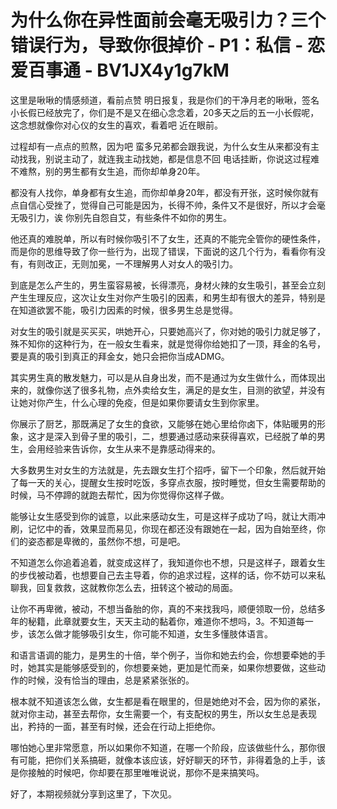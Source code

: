 # 为什么你在异性面前会毫无吸引力？三个错误行为，导致你很掉价 - P1：私信 - 恋爱百事通 - BV1JX4y1g7kM

这里是啾啾的情感频道，看前点赞 明日报复，我是你们的干净月老的啾啾，签名小长假已经放完了，你们是不是又在细心念念着，20多天之后的五一小长假呢，这念想就像你对心仪的女生的喜欢，看着吧 近在眼前。

过程却有一点点的煎熬，因为吧 蛮多兄弟都会跟我说，为什么女生从来都没有主动找我，别说主动了，就连我主动找她，都是信息不回 电话挂断，你说这过程难不难熬，别的男生都有女生追，而你却单身20年。

都没有人找你，单身都有女生追，而你却单身20年，都没有开张，这时候你就有点自信心受挫了，觉得自己可能是因为，长得不帅，条件又不是很好，所以才会毫无吸引力，诶 你别先自怨自艾，有些条件不如你的男生。

他还真的难脱单，所以有时候你吸引不了女生，还真的不能完全管你的硬性条件，而是你的思维导致了你一些行为，出现了错误，下面说的这几个行为，看看你有没有，有则改正，无则加冕，一不理解男人对女人的吸引力。

到底是怎么产生的，男生蛮容易被，长得漂亮，身材火辣的女生吸引，甚至会立刻产生生理反应，这次让女生对你产生吸引的因素，和男生却有很大的差异，特别是在知道欲罢不能，吸引力因素的时候，很多男生总是觉得。

对女生的吸引就是买买买，哄她开心，只要她高兴了，你对她的吸引力就足够了，殊不知你的这种行为，在一般女生看来，就是觉得你给她扣了一顶，拜金的名号，要是真的吸引到真正的拜金女，她只会把你当成ADMG。

其实男生真的散发魅力，可以是从自身出发，而不是通过为女生做什么，而体现出来的，就像你送了很多礼物，点外卖给女生，满足的是女生，目测的欲望，并没有让她对你产生，什么心理的免疫，但是如果你要请女生到你家里。

你展示了厨艺，那既满足了女生的食欲，又能够在她心里给你卤下，体贴暖男的形象，这才是深入到骨子里的吸引，二，想要通过感动来获得喜欢，已经脱了单的男生，会用经验来告诉你，女生从来不是靠感动得来的。

大多数男生对女生的方法就是，先去跟女生打个招呼，留下一个印象，然后就开始了每一天的关心，提醒女生按时吃饭，多穿点衣服，按时睡觉，但女生需要帮助的时候，马不停蹄的就跑去帮忙，因为你觉得你这样子做。

能够让女生感受到你的诚意，以此来感动女生，可是这样子成功了吗，就让大雨冲刷，记忆中的香，效果显而易见，你现在都还没有跟她在一起，因为自始至终，你们的姿态都是卑微的，虽然你不想，可是吧。

不知道怎么你追着追着，就变成这样了，我知道你也不想，只是这样子，跟着女生的步伐被动着，也想要自己去主导着，你的追求过程，这样的话，你不妨可以来私聊我，回复救救，这就教你怎么去，扭转这个被动的局面。

让你不再卑微，被动，不想当备胎的你，真的不来找我吗，顺便领取一份，总结多年的秘籍，此章就要女生，天天主动的黏着你，难道你不想吗，3。不知道每一步，该怎么做才能够吸引女生，你可能不知道，女生多懂肢体语言。

和语言语调的能力，是男生的十倍，举个例子，当你和她去约会，你想要牵她的手时，她其实是能够感受到的，你想要亲她，更加是忙而亲，如果你想要做，这些动作的时候，没有恰当的理由，总是紧紧张张的。

根本就不知道该怎么做，女生都是看在眼里的，但是她绝对不会，因为你的紧张，就对你主动，甚至去帮你，女生需要一个，有支配权的男生，所以女生总是表现出，矜持的一面，甚至有时候，还会在行动上拒绝你。

哪怕她心里非常愿意，所以如果你不知道，在哪一个阶段，应该做些什么，那你很有可能，把你们关系搞砸，就像本该应该，好好聊天的环节，非得着急的上手，该是你接触的时候吧，你却要在那里唯唯说说，那你不是来搞笑吗。

好了，本期视频就分享到这里了，下次见。